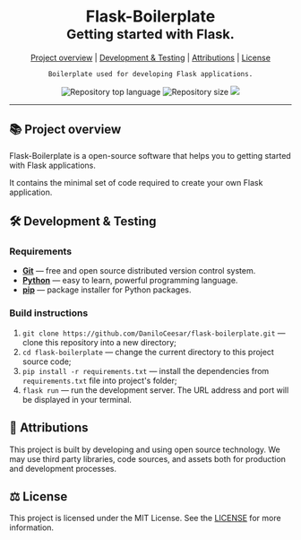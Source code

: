 <div align="center">
<h1>Flask-Boilerplate<br/><sub>Getting started with Flask.</sub></h1>

<a href="#project-overview">Project overview</a> |
<a href="#development--testing">Development & Testing</a> |
<a href="#attributions">Attributions</a> |
<a href="#license">License</a>

<pre lang="bash"><code style="white-space: pre-line">Boilerplate used for developing Flask applications.
</code></pre>

<img alt="Repository top language" src="https://img.shields.io/github/languages/top/daniloceesar/flask-boilerplate.svg" />

<img alt="Repository size" src="https://img.shields.io/github/repo-size/daniloceesar/flask-boilerplate.svg" />

<a href="https://github.com/DaniloCeesar/flask-boilerplate/blob/main/LICENSE.md">
<img src="https://img.shields.io/badge/license-MPL%202.0-brightgreen.svg"/>
</a>

</div>
<hr />

## 📚 Project overview

Flask-Boilerplate is a open-source software that helps you to getting started with Flask applications.

It contains the minimal set of code required to create your own Flask application.

## 🛠️ Development & Testing

### Requirements

- **[Git](https://git-scm.com/)** — free and open source distributed version control system.
- **[Python](https://www.python.org/)** — easy to learn, powerful programming language.
- **[pip](https://pypi.org/project/pip/)** — package installer for Python packages.

### Build instructions

1. `git clone https://github.com/DaniloCeesar/flask-boilerplate.git` — clone this repository into a new directory;
2. `cd flask-boilerplate` — change the current directory to this project source code;
3. `pip install -r requirements.txt` — install the dependencies from `requirements.txt` file into project's folder;
4. `flask run` — run the development server. The URL address and port will be displayed in your terminal.

## 👥 Attributions

This project is built by developing and using open source technology. We may use third party libraries, code sources, and assets both for production and development processes.

## ⚖️ License

This project is licensed under the MIT License. See the [LICENSE](https://github.com/DaniloCeesar/flask-boilerplate/blob/main/LICENSE.md) for more information.
